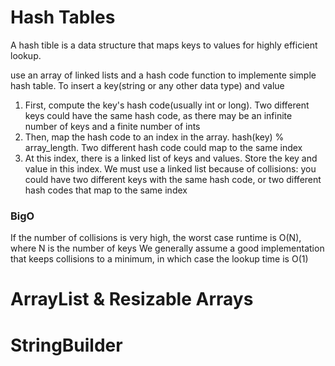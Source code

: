 # Hash Tables

A hash tible is a data structure that maps keys to values for highly efficient lookup.

use an array of linked lists and a hash code function to implemente simple hash table.
To insert a key(string or any other data type) and value
1. First, compute the key's hash code(usually int or long). Two different keys could have the same hash code, as there may be an infinite number of keys and a finite number of ints
2. Then, map the hash code to an index in the array. hash(key) % array_length. Two different hash code could map to the same index
3. At this index, there is a linked list of keys and values. Store the key and value in this index. We must use a linked list because of collisions: you could have two different keys with the same hash code, or two different hash codes that map to the same index

### BigO
If the number of collisions is very high, the worst case runtime is O(N), where N is the number of keys
We generally assume a good implementation that keeps collisions to a minimum, in which case the lookup time is O(1)

# ArrayList & Resizable Arrays

# StringBuilder
